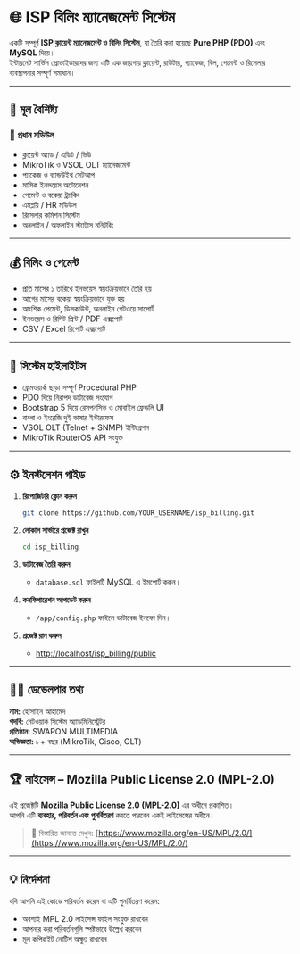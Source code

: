 # 🌐 ISP বিলিং ম্যানেজমেন্ট সিস্টেম

একটি সম্পূর্ণ **ISP ক্লায়েন্ট ম্যানেজমেন্ট ও বিলিং সিস্টেম**, যা তৈরি করা হয়েছে **Pure PHP (PDO)** এবং **MySQL** দিয়ে।  
ইন্টারনেট সার্ভিস প্রোভাইডারদের জন্য এটি এক জায়গায় ক্লায়েন্ট, রাউটার, প্যাকেজ, বিল, পেমেন্ট ও রিসেলার ব্যবস্থাপনার সম্পূর্ণ সমাধান।

---

## 🚀 মূল বৈশিষ্ট্য

### 🔑 প্রধান মডিউল
- ক্লায়েন্ট অ্যাড / এডিট / ভিউ  
- MikroTik ও VSOL OLT ম্যানেজমেন্ট  
- প্যাকেজ ও ব্যান্ডউইথ সেটআপ  
- মাসিক ইনভয়েস অটোমেশন  
- পেমেন্ট ও বকেয়া ট্র্যাকিং  
- এমপ্লয়ি / HR মডিউল  
- রিসেলার কমিশন সিস্টেম  
- অনলাইন / অফলাইন স্ট্যাটাস মনিটরিং  

---

## 💰 বিলিং ও পেমেন্ট
- প্রতি মাসের ১ তারিখে ইনভয়েস স্বয়ংক্রিয়ভাবে তৈরি হয়  
- আগের মাসের বকেয়া স্বয়ংক্রিয়ভাবে যুক্ত হয়  
- আংশিক পেমেন্ট, ডিসকাউন্ট, অনলাইন গেটওয়ে সাপোর্ট  
- ইনভয়েস ও রিসিট প্রিন্ট / PDF এক্সপোর্ট  
- CSV / Excel রিপোর্ট এক্সপোর্ট  

---

## 🧠 সিস্টেম হাইলাইটস
- ফ্রেমওয়ার্ক ছাড়া সম্পূর্ণ Procedural PHP  
- PDO দিয়ে নিরাপদ ডাটাবেজ সংযোগ  
- Bootstrap 5 দিয়ে রেসপনসিভ ও মোবাইল ফ্রেন্ডলি UI  
- বাংলা ও ইংরেজি দুই ভাষার ইন্টারফেস  
- VSOL OLT (Telnet + SNMP) ইন্টিগ্রেশন  
- MikroTik RouterOS API সংযুক্ত  

---

## ⚙️ ইনস্টলেশন গাইড

1. **রিপোজিটরি ক্লোন করুন**
   ```bash
   git clone https://github.com/YOUR_USERNAME/isp_billing.git
   ```

2. **লোকাল সার্ভারে প্রজেক্ট রাখুন**
   ```bash
   cd isp_billing
   ```

3. **ডাটাবেজ তৈরি করুন**
   - `database.sql` ফাইলটি MySQL এ ইমপোর্ট করুন।

4. **কনফিগারেশন আপডেট করুন**
   - `/app/config.php` ফাইলে ডাটাবেজ ইনফো দিন।

5. **প্রজেক্ট রান করুন**
   - [http://localhost/isp_billing/public](http://localhost/isp_billing/public)

---

## 👨‍💼 ডেভেলপার তথ্য

**নাম:** হোসাইন আহামেদ  
**পদবি:** নেটওয়ার্ক সিস্টেম অ্যাডমিনিস্ট্রেটর  
**প্রতিষ্ঠান:** SWAPON MULTIMEDIA  
**অভিজ্ঞতা:** ৮+ বছর (MikroTik, Cisco, OLT)  

---

## 🏆 লাইসেন্স – Mozilla Public License 2.0 (MPL-2.0)

এই প্রজেক্টটি **Mozilla Public License 2.0 (MPL-2.0)** এর অধীনে প্রকাশিত।  
আপনি এটি **ব্যবহার, পরিবর্তন এবং পুনর্বিতরণ** করতে পারবেন একই লাইসেন্সের অধীনে।

> 📜 বিস্তারিত জানতে দেখুন: [https://www.mozilla.org/en-US/MPL/2.0/](https://www.mozilla.org/en-US/MPL/2.0/)

---

## 💡 নির্দেশনা
যদি আপনি এই কোডে পরিবর্তন করেন বা এটি পুনর্বিতরণ করেন:
- অবশ্যই MPL 2.0 লাইসেন্স ফাইল সংযুক্ত রাখবেন  
- আপনার করা পরিবর্তনগুলি স্পষ্টভাবে উল্লেখ করবেন  
- মূল কপিরাইট নোটিশ অক্ষুণ্ণ রাখবেন  
